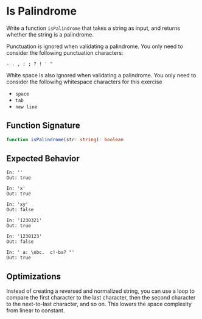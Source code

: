 # Is Palindrome

Write a function `isPalindrome` that takes a string as input, and returns
whether the string is a palindrome.

Punctuation is ignored when validating a palindrome. You only need to consider
the following punctuation characters:

```
- . , : ; ? ! ' "
```

White space is also ignored when validating a palindrome. You only need to
consider the followihg whitespace characters for this exercise

 * `space`
 * `tab`
 * `new line`

## Function Signature

```typescript
function isPalindrome(str: string): boolean
```

## Expected Behavior

```
In: ''
Out: true

In: 'x'
Out: true

In: 'xy'
Out: false

In: '1230321'
Out: true

In: '1230123'
Out: false

In: ' a: \nbc.  c!-ba? "'
Out: true
```

## Optimizations

Instead of creating a reversed and normalized string, you can use a loop to
compare the first character to the last character, then the second character to
the next-to-last character, and so on. This lowers the space complexity from
linear to constant.
